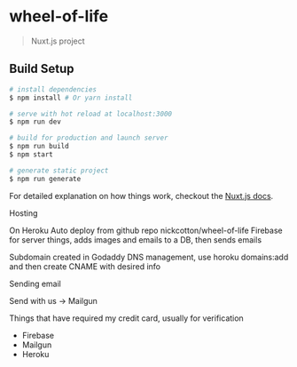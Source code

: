 # wheel-of-life

> Nuxt.js project

## Build Setup

``` bash
# install dependencies
$ npm install # Or yarn install

# serve with hot reload at localhost:3000
$ npm run dev

# build for production and launch server
$ npm run build
$ npm start

# generate static project
$ npm run generate
```

For detailed explanation on how things work, checkout the [Nuxt.js docs](https://github.com/nuxt/nuxt.js).

Hosting

On Heroku
Auto deploy from github repo nickcotton/wheel-of-life
Firebase for server things, adds images and emails to a DB, then sends emails

Subdomain created in Godaddy DNS management, use horoku domains:add and then create CNAME with desired info

Sending email

Send with us -> Mailgun

Things that have required my credit card, usually for verification
- Firebase
- Mailgun
- Heroku
